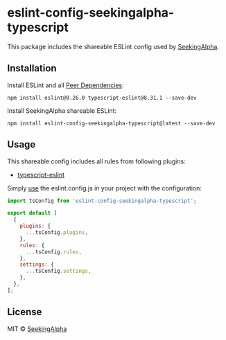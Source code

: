 # eslint-config-seekingalpha-typescript

This package includes the shareable ESLint config used by [SeekingAlpha](https://seekingalpha.com/).

## Installation

Install ESLint and all [Peer Dependencies](https://nodejs.org/en/blog/npm/peer-dependencies/):

    npm install eslint@9.26.0 typescript-eslint@8.31.1 --save-dev

Install SeekingAlpha shareable ESLint:

    npm install eslint-config-seekingalpha-typescript@latest --save-dev

## Usage

This shareable config includes all rules from following plugins:

- [typescript-eslint](https://github.com/typescript-eslint/typescript-eslint)

Simply [use](https://eslint.org/docs/latest/extend/shareable-configs) the eslint.config.js in your project with the configuration:

```javascript
import tsConfig from 'eslint-config-seekingalpha-typescript';

export default [
  {
    plugins: {
      ...tsConfig.plugins,
    },
    rules: {
      ...tsConfig.rules,
    },
    settings: {
      ...tsConfig.settings,
    },
  },
];
```

## License

MIT © [SeekingAlpha](https://seekingalpha.com/)
